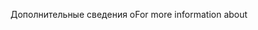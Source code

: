 <span data-ttu-id="be9bd-101">Дополнительные сведения о</span><span class="sxs-lookup"><span data-stu-id="be9bd-101">For more information about</span></span>